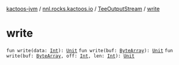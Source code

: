 [kactoos-jvm](../../index.md) / [nnl.rocks.kactoos.io](../index.md) / [TeeOutputStream](index.md) / [write](./write.md)

# write

`fun write(data: `[`Int`](https://kotlinlang.org/api/latest/jvm/stdlib/kotlin/-int/index.html)`): `[`Unit`](https://kotlinlang.org/api/latest/jvm/stdlib/kotlin/-unit/index.html)
`fun write(buf: `[`ByteArray`](https://kotlinlang.org/api/latest/jvm/stdlib/kotlin/-byte-array/index.html)`): `[`Unit`](https://kotlinlang.org/api/latest/jvm/stdlib/kotlin/-unit/index.html)
`fun write(buf: `[`ByteArray`](https://kotlinlang.org/api/latest/jvm/stdlib/kotlin/-byte-array/index.html)`, off: `[`Int`](https://kotlinlang.org/api/latest/jvm/stdlib/kotlin/-int/index.html)`, len: `[`Int`](https://kotlinlang.org/api/latest/jvm/stdlib/kotlin/-int/index.html)`): `[`Unit`](https://kotlinlang.org/api/latest/jvm/stdlib/kotlin/-unit/index.html)